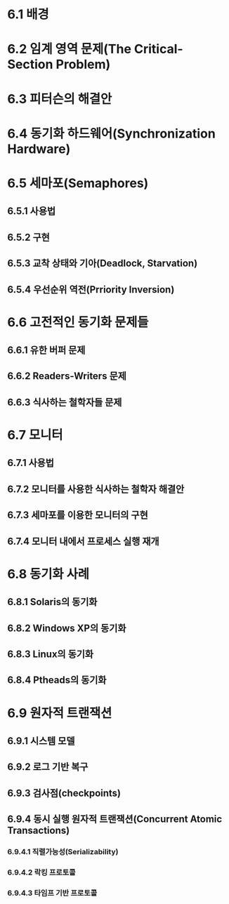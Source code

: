 # 6.1 배경

# 6.2 임계 영역 문제(The Critical-Section Problem)

# 6.3 피터슨의 해결안

# 6.4 동기화 하드웨어(Synchronization Hardware)

# 6.5 세마포(Semaphores)

## 6.5.1 사용법

## 6.5.2 구현

## 6.5.3 교착 상태와 기아(Deadlock, Starvation)

## 6.5.4 우선순위 역전(Prriority Inversion)

# 6.6 고전적인 동기화 문제들

## 6.6.1 유한 버퍼 문제

## 6.6.2 Readers-Writers 문제

## 6.6.3 식사하는 철학자들 문제

# 6.7 모니터

## 6.7.1 사용법

## 6.7.2 모니터를 사용한 식사하는 철학자 해결안

## 6.7.3 세마포를 이용한 모니터의 구현

## 6.7.4 모니터 내에서 프로세스 실행 재개

# 6.8 동기화 사례

## 6.8.1 Solaris의 동기화

## 6.8.2 Windows XP의 동기화

## 6.8.3 Linux의 동기화

## 6.8.4 Ptheads의 동기화

# 6.9 원자적 트랜잭션

## 6.9.1 시스템 모델

## 6.9.2 로그 기반 복구

## 6.9.3 검사점(checkpoints)

## 6.9.4 동시 실행 원자적 트랜잭션(Concurrent Atomic Transactions)

### 6.9.4.1 직렬가능성(Serializability)

### 6.9.4.2 락킹 프로토콜

### 6.9.4.3 타임프 기반 프로토콜

